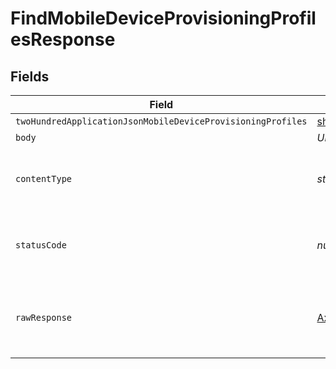 # FindMobileDeviceProvisioningProfilesResponse


## Fields

| Field                                                                                                       | Type                                                                                                        | Required                                                                                                    | Description                                                                                                 |
| ----------------------------------------------------------------------------------------------------------- | ----------------------------------------------------------------------------------------------------------- | ----------------------------------------------------------------------------------------------------------- | ----------------------------------------------------------------------------------------------------------- |
| `twoHundredApplicationJsonMobileDeviceProvisioningProfiles`                                                 | [shared.MobileDeviceProvisioningProfiles](../../../sdk/models/shared/mobiledeviceprovisioningprofiles.md)[] | :heavy_minus_sign:                                                                                          | OK                                                                                                          |
| `body`                                                                                                      | *Uint8Array*                                                                                                | :heavy_minus_sign:                                                                                          | N/A                                                                                                         |
| `contentType`                                                                                               | *string*                                                                                                    | :heavy_check_mark:                                                                                          | HTTP response content type for this operation                                                               |
| `statusCode`                                                                                                | *number*                                                                                                    | :heavy_check_mark:                                                                                          | HTTP response status code for this operation                                                                |
| `rawResponse`                                                                                               | [AxiosResponse](https://axios-http.com/docs/res_schema)                                                     | :heavy_check_mark:                                                                                          | Raw HTTP response; suitable for custom response parsing                                                     |